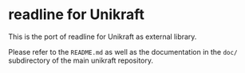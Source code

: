 readline for Unikraft
=============================

This is the port of readline for Unikraft as external library.

Please refer to the `README.md` as well as the documentation in the `doc/`
subdirectory of the main unikraft repository.
